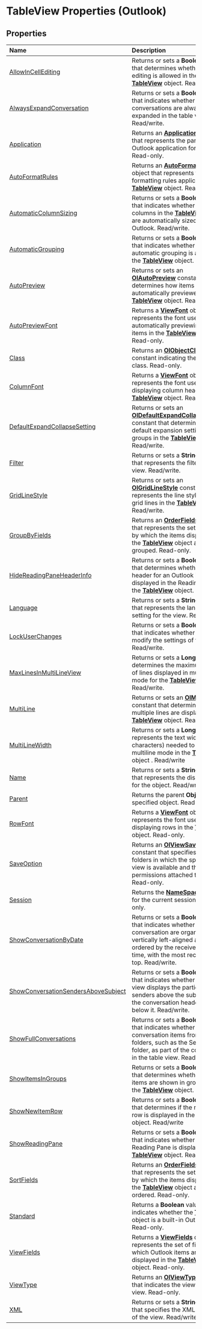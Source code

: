 
# TableView Properties (Outlook)

## Properties



|**Name**|**Description**|
|:-----|:-----|
|[AllowInCellEditing](dc6fa249-405f-6262-b085-53da15ba3d72.md)|Returns or sets a  **Boolean** value that determines whether in-cell editing is allowed in the **[TableView](026e27f8-1655-060d-e8cc-87eaaf4f1510.md)** object. Read/write.|
|[AlwaysExpandConversation](99d74daf-7d3d-80b4-cf00-42f3f2cbd60b.md)|Returns or sets a  **Boolean** value that indicates whether conversations are always fully expanded in the table view. Read/write.|
|[Application](9cd1742f-4657-b7fb-2c70-04d542f98472.md)|Returns an  **[Application](797003e7-ecd1-eccb-eaaf-32d6ddde8348.md)** object that represents the parent Outlook application for the object. Read-only.|
|[AutoFormatRules](9f5dbae6-a9a4-2ff7-087b-906e9bdc2da0.md)|Returns an  **[AutoFormatRules](74514b71-964c-f17b-4df6-e1a5c5ed2b52.md)** object that represents the set of formatting rules applicable to the **[TableView](026e27f8-1655-060d-e8cc-87eaaf4f1510.md)** object. Read-only.|
|[AutomaticColumnSizing](b599fec1-a6a4-fc12-0d95-bae9491c40d1.md)|Returns or sets a  **Boolean** value that indicates whether the columns in the **[TableView](026e27f8-1655-060d-e8cc-87eaaf4f1510.md)** object are automatically sized by Outlook. Read/write.|
|[AutomaticGrouping](2f773e6b-c4dd-7b2c-461b-91dd0e71a3f8.md)|Returns or sets a  **Boolean** value that indicates whether the automatic grouping is active in the **[TableView](026e27f8-1655-060d-e8cc-87eaaf4f1510.md)** object. Read/write.|
|[AutoPreview](51d20d34-5a2f-03f6-cfea-2279d286f067.md)|Returns or sets an  **[OlAutoPreview](241df9d3-f615-e2c8-7256-20c9e1053f43.md)** constant that determines how items are automatically previewed by the **[TableView](026e27f8-1655-060d-e8cc-87eaaf4f1510.md)** object. Read/write.|
|[AutoPreviewFont](988e7bc4-9957-f611-b89e-1eb7a14fbfcc.md)|Returns a  **[ViewFont](cbd7c6ce-f49a-1627-0ad9-a019911fb47b.md)** object that represents the font used when automatically previewing Outlook items in the **[TableView](026e27f8-1655-060d-e8cc-87eaaf4f1510.md)** object. Read-only.|
|[Class](856343d9-2afa-4392-fb13-9abc77873e8b.md)|Returns an  **[OlObjectClass](33d724b3-df3c-2a7f-a80f-93b66d96f588.md)** constant indicating the object's class. Read-only.|
|[ColumnFont](f69ff872-1823-b5c0-9a3d-d4cf72973be1.md)|Returns a  **[ViewFont](cbd7c6ce-f49a-1627-0ad9-a019911fb47b.md)** object that represents the font used when displaying column headers in the **[TableView](026e27f8-1655-060d-e8cc-87eaaf4f1510.md)** object. Read-only.|
|[DefaultExpandCollapseSetting](16b30b8b-6c51-1b14-f5e2-0dff68461b7a.md)|Returns or sets an  **[OlDefaultExpandCollapseSetting](b05310dc-0bb6-2f78-d3f2-56c02402bbf9.md)** constant that determines the default expansion setting for groups in the **[TableView](026e27f8-1655-060d-e8cc-87eaaf4f1510.md)** object. Read/write.|
|[Filter](7e65e578-5f0c-d875-608c-cefe9bc1b55b.md)|Returns or sets a  **String** value that represents the filter for a view. Read/write.|
|[GridLineStyle](b3a95e34-4d22-e208-255d-43fc2456f0e6.md)|Returns or sets an  **[OlGridLineStyle](ca89d3fc-eaa2-990f-641e-76a394f22e42.md)** constant that represents the line style used for grid lines in the **[TableView](026e27f8-1655-060d-e8cc-87eaaf4f1510.md)** object. Read/write.|
|[GroupByFields](42071d7b-0e41-c959-cb54-c49307d22a87.md)|Returns an  **[OrderFields](e115fb80-352d-fd2e-c1c3-d266776fe122.md)** object that represents the set of fields by which the items displayed in the **[TableView](026e27f8-1655-060d-e8cc-87eaaf4f1510.md)** object are grouped. Read-only.|
|[HideReadingPaneHeaderInfo](1932f837-f04a-4bf4-e327-6666f5b89b5a.md)|Returns or sets a  **Boolean** value that determines whether the header for an Outlook item is displayed in the Reading Pane for the **[TableView](026e27f8-1655-060d-e8cc-87eaaf4f1510.md)** object. Read/write.|
|[Language](cd600b12-0858-3edb-9c3a-5dc4cd0fc8bc.md)|Returns or sets a  **String** value that represents the language setting for the view. Read/write.|
|[LockUserChanges](3d4491ff-dad0-055a-b9e5-9de19cd1eb0d.md)|Returns or sets a  **Boolean** value that indicates whether a user can modify the settings of the view. Read/write.|
|[MaxLinesInMultiLineView](e9001b61-bae4-72f2-4aa2-6d1c1e4fc086.md)|Returns or sets a  **Long** value that determines the maximum number of lines displayed in multiline mode for the **[TableView](026e27f8-1655-060d-e8cc-87eaaf4f1510.md)** object. Read/write.|
|[MultiLine](732b39ca-ec7f-5a43-db55-3351a368b599.md)|Returns or sets an  **[OlMultiLine](9af600cc-7a46-64d2-7e78-958a8aafbe66.md)** constant that determines how multiple lines are displayed in the **[TableView](026e27f8-1655-060d-e8cc-87eaaf4f1510.md)** object. Read/write.|
|[MultiLineWidth](4b2a7d06-f6f7-fa9f-8957-bdc451e248e7.md)|Returns or sets a  **Long** value that represents the text width (in characters) needed to trigger multiline mode in the **[TableView](026e27f8-1655-060d-e8cc-87eaaf4f1510.md)** object . Read/write|
|[Name](070a4ba5-9531-75fb-e829-b5ccc77b59a7.md)|Returns or sets a  **String** value that represents the display name for the object. Read/write.|
|[Parent](0ac79f6a-288d-8a73-92c6-36d639850762.md)|Returns the parent  **Object** of the specified object. Read-only.|
|[RowFont](691be8dc-8811-64d0-7473-93a0fe8b4749.md)|Returns a  **[ViewFont](cbd7c6ce-f49a-1627-0ad9-a019911fb47b.md)** object that represents the font used when displaying rows in the **[TableView](026e27f8-1655-060d-e8cc-87eaaf4f1510.md)** object. Read-only.|
|[SaveOption](ddd50cb7-60e4-e820-3f3a-e84320fc76be.md)|Returns an  **[OlViewSaveOption](c08bab4d-ecdd-a2ac-1cdc-fa910f9585e0.md)** constant that specifies the folders in which the specified view is available and the read permissions attached to the view. Read-only.|
|[Session](6443565e-2a7a-5466-a68e-9baf13e316c5.md)|Returns the  **[NameSpace](f0dcaa19-07f5-5d42-a3bf-2e42b7885644.md)** object for the current session. Read-only.|
|[ShowConversationByDate](b568d714-93ce-e4a4-c84c-b0870dd565dd.md)|Returns or sets a  **Boolean** value that indicates whether items in a conversation are organized vertically left-aligned and ordered by the received date and time, with the most recent item on top. Read/write.|
|[ShowConversationSendersAboveSubject](fa7514c1-a9e1-0bc3-9c94-d537d7d73e00.md)|Returns or sets a  **Boolean** value that indicates whether the table view displays the participating senders above the subject line in the conversation header, or below it. Read/write.|
|[ShowFullConversations](126cab84-5276-43bd-c19c-2d442e5a2aad.md)|Returns or sets a  **Boolean** value that indicates whether to display conversation items from other folders, such as the Sent Items folder, as part of the conversation in the table view. Read/write.|
|[ShowItemsInGroups](b5056f03-8f69-778a-4ab2-7ea864057280.md)|Returns or sets a  **Boolean** value that determines whether Outlook items are shown in groups within the **[TableView](026e27f8-1655-060d-e8cc-87eaaf4f1510.md)** object. Read/write.|
|[ShowNewItemRow](2e389bb6-9d1f-6c9d-0cdc-b177705d620b.md)|Returns or sets a  **Boolean** value that determines if the new item row is displayed in the **[TableView](026e27f8-1655-060d-e8cc-87eaaf4f1510.md)** object. Read/write|
|[ShowReadingPane](4cf87f66-fc93-7428-1b1c-9541e699f8c9.md)|Returns or sets a  **Boolean** value that indicates whether the Reading Pane is displayed in the **[TableView](026e27f8-1655-060d-e8cc-87eaaf4f1510.md)** object. Read/write.|
|[SortFields](0b643d55-c4cb-dcba-b90b-66f6b936b5a8.md)|Returns an  **[OrderFields](e115fb80-352d-fd2e-c1c3-d266776fe122.md)** object that represents the set of fields by which the items displayed in the **[TableView](026e27f8-1655-060d-e8cc-87eaaf4f1510.md)** object are ordered. Read-only.|
|[Standard](ad60a066-aefc-2043-b582-e5442a038f5d.md)|Returns a  **Boolean** value that indicates whether the **[TableView](026e27f8-1655-060d-e8cc-87eaaf4f1510.md)** object is a built-in Outlook view. Read-only.|
|[ViewFields](c4c6257e-fdbe-c187-86c5-34bee3eb0bd3.md)|Returns a  **[ViewFields](2516faed-ed11-6cb3-ce9c-b6afa788e909.md)** object that represents the set of fields with which Outlook items are displayed in the **[TableView](026e27f8-1655-060d-e8cc-87eaaf4f1510.md)** object. Read-only.|
|[ViewType](35236014-e4e3-b652-a7f2-1b278d3a844d.md)|Returns an  **[OlViewType](f2fec9d0-55c2-0991-0e1b-4dd653fdf09d.md)** constant that indicates the view type of the view. Read-only.|
|[XML](0f085984-3056-6603-ca12-a4436abf429f.md)|Returns or sets a  **String** value that specifies the XML definition of the view. Read/write.|
